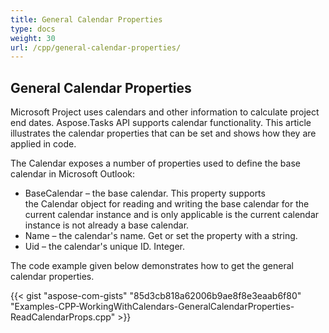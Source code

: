 ```yaml
---
title: General Calendar Properties
type: docs
weight: 30
url: /cpp/general-calendar-properties/
---
```


## **General Calendar Properties**
Microsoft Project uses calendars and other information to calculate project end dates. Aspose.Tasks API supports calendar functionality. This article illustrates the calendar properties that can be set and shows how they are applied in code.

The Calendar exposes a number of properties used to define the base calendar in Microsoft Outlook:

- BaseCalendar – the base calendar. This property supports the Calendar object for reading and writing the base calendar for the current calendar instance and is only applicable is the current calendar instance is not already a base calendar.
- Name – the calendar's name. Get or set the property with a string.
- Uid – the calendar's unique ID. Integer.

The code example given below demonstrates how to get the general calendar properties.

{{< gist "aspose-com-gists" "85d3cb818a62006b9ae8f8e3eaab6f80" "Examples-CPP-WorkingWithCalendars-GeneralCalendarProperties-ReadCalendarProps.cpp" >}}
